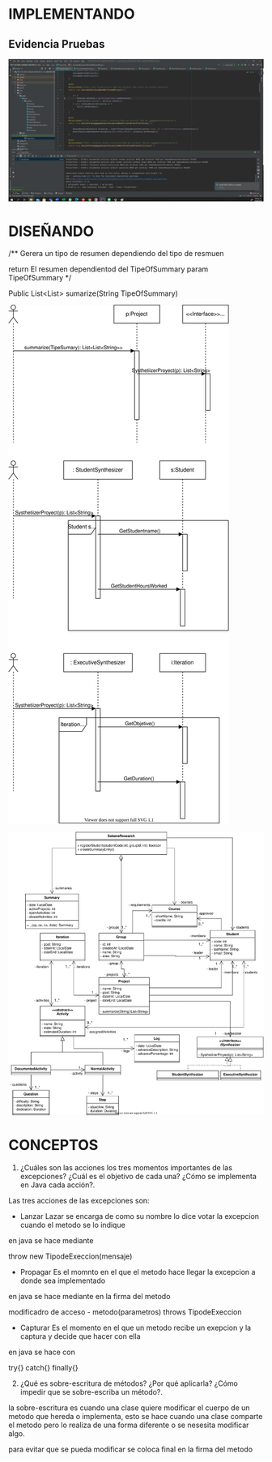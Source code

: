  # IMPLEMENTANDO

 ## Evidencia Pruebas

 ![](img/EVI.png)

 # DISEÑANDO


/**
Gerera un tipo de resumen dependiendo del tipo de resmuen

return El resumen dependientod del TipeOfSummary
param TipeOfSummary
*/

 Public List<List<String>> sumarize(String TipeOfSummary)


 ![](img/SEC.svg)

 ![](img/UML.svg)

 # CONCEPTOS

 1. ¿Cuáles son las acciones los tres momentos importantes de las excepciones? ¿Cuál es el objetivo de cada una? ¿Cómo se implementa en Java cada acción?.

 Las tres acciones de las excepciones son:

 * Lanzar
 Lazar se encarga de como su nombre lo dice votar la excepcion cuando el metodo se lo indique

 en java se hace mediante

 throw new TipodeExeccion(mensaje)

 * Propagar
 Es el momnto en el que el metodo hace llegar la excepcion a donde sea implementado

 en java se hace mediante en la firma del metodo


 modificadro de acceso - metodo(parametros) throws TipodeExeccion

 * Capturar
 Es el momento en el que un metodo recibe un exepcion y la captura y decide que hacer con ella

 en java se hace con

 try{}
 catch{}
 finally{}       


 2. ¿Qué es sobre-escritura de métodos? ¿Por qué aplicarla? ¿Cómo impedir que se sobre-escriba un método?.

la sobre-escritura es cuando una clase quiere modificar el cuerpo de un metodo que hereda o implementa, esto se hace cuando una clase comparte el metodo pero lo realiza de una forma diferente o se nesesita modificar algo.

para evitar que se pueda modificar se coloca final en la firma del metodo
